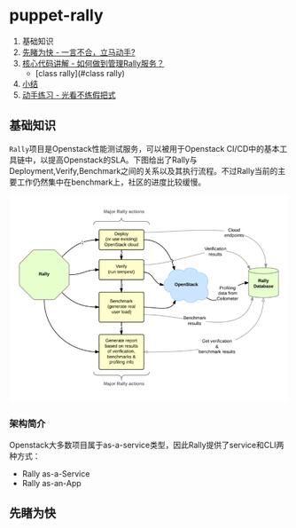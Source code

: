 # puppet-rally

1. 基础知识
2. [先睹为快 - 一言不合，立马动手?](#先睹为快)
3. [核心代码讲解 - 如何做到管理Rally服务？](#核心代码讲解)
    - [class rally](#class rally)
4. [小结](##小结)
5. [动手练习 - 光看不练假把式](##动手练习)


## 基础知识

`Rally`项目是Openstack性能测试服务，可以被用于Openstack CI/CD中的基本工具链中，以提高Openstack的SLA。下图给出了Rally与Deployment,Verify,Benchmark之间的关系以及其执行流程。不过Rally当前的主要工作仍然集中在benchmark上，社区的进度比较缓慢。

![](../images/03/rally-process.png)
### 架构简介
Openstack大多数项目属于as-a-service类型，因此Rally提供了service和CLI两种方式：

- Rally as-a-Service
- Rally as-an-App

## 先睹为快